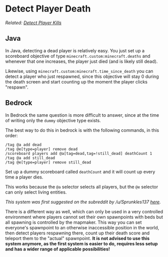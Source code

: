 # Detect Player Death

_Related: [Detect Player Kills](/wiki/questions/playerkills)_

## Java

In Java, detecting a dead player is relatively easy. You just set up a scoreboard objective of type `minecraft.custom:minecraft.deaths` and whenever that one increases, the player just died (and is likely still dead).

Likewise, using `minecraft.custom:minecraft.time_since_death` you can detect a player who just respawned, since this objective will stay 0 during the death screen and start counting up the moment the player clicks "respawn".

## Bedrock

In Bedrock the same question is more difficult to answer, since at the time of writing only the `dummy` objective type exists.

The best way to do this in bedrock is with the following commands, in this order:

    /tag @a add dead
    /tag @e[type=player] remove dead
    /scoreboard players add @a[tag=dead,tag=!still_dead] deathCount 1
    /tag @a add still_dead
    /tag @e[type=player] remove still_dead

Set up a dummy scoreboard called `deathCount` and it will count up every time a player dies.  

This works because the `@a` selector selects all players, but the `@e` selector can only select living entities.

_This system was first suggested on the subreddit by /u/Sprunkles137 [here](https://old.reddit.com/r/MinecraftCommands/comments/g5b4n8/challenge_1/fo3p5p0/)._

There is a different way as well, which can only be used in a very controlled environment where players cannot set their own spawnpoints with beds but all spawning is controlled by the mapmaker. This way you can set everyone's spawnpoint to an otherwise inaccessible position in the world, then detect players respawning there, count up their death score and teleport them to the "actual" spawnpoint. **It is not advised to use this system anymore, as the first system is easier to do, requires less setup and has a wider range of applicable possibilities!**